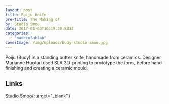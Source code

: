 ```yaml
---
layout: post
title: Paiju Knife
pre-title: The Making of
by: Studio Smoo
date: 2017-01-03T16:19:30.821Z
categories:
  - "madeinfablab"
coverImage: /img/uploads/buoy-studio-smoo.jpg
---
```


Poiju (Buoy) is a standing butter knife, handmade from ceramics. Designer Marianne Huotari used SLA 3D-printing to prototype the form, before hand-finishing and creating a ceramic mould.

Links
-----

[Studio Smoo](http://studiosmoo.com/poiju/){:target="_blank"}
